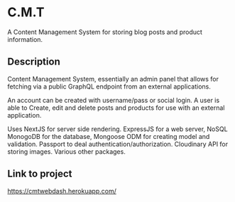 # C.M.T

A Content Management System for storing blog posts and product information.

## Description

Content Management System, essentially an admin panel that allows for fetching via a public GraphQL endpoint from an external applications.

An account can be created with username/pass or social login. A user is able to Create, edit and delete posts and products for use with an external application.

Uses NextJS for server side rendering. ExpressJS for a web server, NoSQL MonogoDB for the database, Mongoose ODM for creating model and validation. Passport to deal authentication/authorization. Cloudinary API for storing images. Various other packages.

## Link to project

https://cmtwebdash.herokuapp.com/
